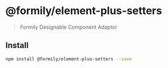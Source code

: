# @formily/element-plus-setters

> Formily Designable Component Adaptor

## Install

```bash
npm install @formily/element-plus-setters --save
```
